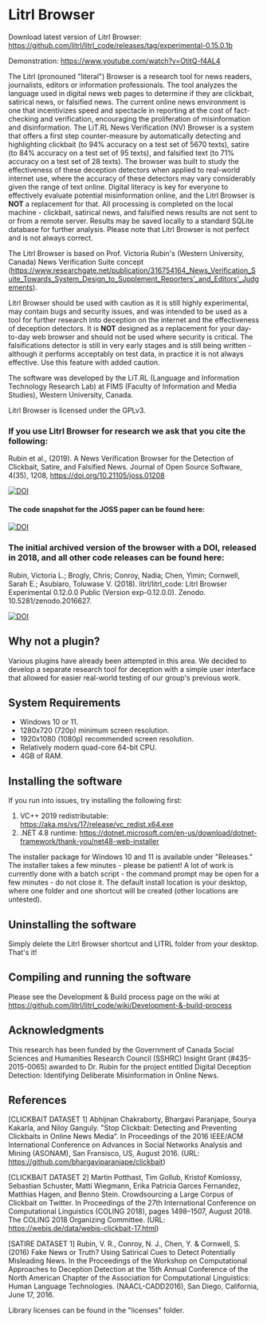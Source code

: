 # Litrl Browser

Download latest version of Litrl Browser: https://github.com/litrl/litrl_code/releases/tag/experimental-0.15.0.1b

Demonstration: https://www.youtube.com/watch?v=OtitQ-f4AL4

The Litrl (pronouned "literal") Browser is a research tool for news readers, journalists, editors or information professionals. The tool analyzes the language used in digital news web pages to determine if they are clickbait, satirical news, or falsified news. The current online news environment is one that incentivizes speed and spectacle in reporting at the cost of fact-checking and verification, encouraging the proliferation of misinformation and disinformation. The LiT.RL News Verification (NV) Browser is a system that offers a first step counter-measure by automatically detecting and highlighting clickbait (to 94% accuracy on a test set of 5670 texts), satire (to 84% accuracy on a test set of 95 texts), and falsified text (to 71% accuracy on a test set of 28 texts). The browser was built to study the effectiveness of these deception detectors when applied to real-world internet use, where the accuracy of these detectors may vary considerably given the range of text online. Digital literacy is key for everyone to effectively evaluate potential misinformation online, and the Litrl Browser is **NOT** a replacement for that. All processing is completed on the local machine - clickbait, satirical news, and falsified news results are not sent to or from a remote server. Results may be saved locally to a standard SQLite database for further analysis. Please note that Litrl Browser is not perfect and is not always correct. 

The Litrl Browser is based on Prof. Victoria Rubin's (Western University, Canada) News Verification Suite concept (https://www.researchgate.net/publication/316754164_News_Verification_Suite_Towards_System_Design_to_Supplement_Reporters'_and_Editors'_Judgements).

Litrl Browser should be used with caution as it is still highly experimental, may contain bugs and security issues, and was intended to be used as a tool for further research into deception on the internet and the effectiveness of deception detectors. It is **NOT** designed as a replacement for your day-to-day web browser and should not be used where security is critical. The falsifications detector is still in very early stages and is still being written - although it performs acceptably on test data, in practice it is not always effective. Use this feature with added caution.

The software was developed by the LiT.RL (Language and Information Technology Research Lab) at FIMS (Faculty of Information and Media Studies), Western University, Canada.

Litrl Browser is licensed under the GPLv3.

### If you use Litrl Browser for research we ask that you cite the following:
Rubin et al., (2019). A News Verification Browser for the Detection of Clickbait, Satire, and Falsified News. Journal of Open Source Software, 4(35), 1208, https://doi.org/10.21105/joss.01208

[![DOI](http://joss.theoj.org/papers/10.21105/joss.01208/status.svg)](https://doi.org/10.21105/joss.01208)

#### The code snapshot for the JOSS paper can be found here:
[![DOI](https://zenodo.org/badge/DOI/10.5281/zenodo.2588566.svg)](https://doi.org/10.5281/zenodo.2588566)

### The initial archived version of the browser with a DOI, released in 2018, and all other code releases can be found here:
Rubin, Victoria L.; Brogly, Chris; Conroy, Nadia; Chen, Yimin; Cornwell, Sarah E.; Asubiaro, Toluwase V. (2018). litrl/litrl_code: Litrl Browser Experimental 0.12.0.0 Public (Version exp-0.12.0.0). Zenodo. 10.5281/zenodo.2016627.

[![DOI](https://zenodo.org/badge/160725581.svg)](https://zenodo.org/badge/latestdoi/160725581)

## Why not a plugin?
Various plugins have already been attempted in this area. We decided to develop a separate research tool for deception with a simple user interface that allowed for easier real-world testing of our group's previous work.

## System Requirements
- Windows 10 or 11.
- 1280x720 (720p) minimum screen resolution.
- 1920x1080 (1080p) recommended screen resolution.
- Relatively modern quad-core 64-bit CPU.
- 4GB of RAM.

## Installing the software
If you run into issues, try installing the following first:
1) VC++ 2019 redistributable: https://aka.ms/vs/17/release/vc_redist.x64.exe
2) .NET 4.8 runtime: https://dotnet.microsoft.com/en-us/download/dotnet-framework/thank-you/net48-web-installer

The installer package for Windows 10 and 11 is available under "Releases." The installer takes a few minutes - please be patient! A lot of work is currently done with a batch script - the command prompt may be open for a few minutes - do not close it. The default install location is your desktop, where one folder and one shortcut will be created (other locations are untested).

## Uninstalling the software
Simply delete the Litrl Browser shortcut and LITRL folder from your desktop. That's it!

## Compiling and running the software
Please see the Development & Build process page on the wiki at https://github.com/litrl/litrl_code/wiki/Development-&-build-process

## Acknowledgments
This research has been funded by the Government of Canada Social Sciences and Humanities Research Council 
(SSHRC) Insight Grant (#435-2015-0065) awarded to Dr. Rubin for the project entitled Digital Deception Detection: 
Identifying Deliberate Misinformation in Online News. 

## References

[CLICKBAIT DATASET 1] Abhijnan Chakraborty, Bhargavi Paranjape, Sourya Kakarla, and Niloy Ganguly. "Stop Clickbait: Detecting and Preventing Clickbaits in Online News Media”. In Proceedings of the 2016 IEEE/ACM International Conference on Advances in Social Networks Analysis and Mining (ASONAM), San Fransisco, US, August 2016. (URL: https://github.com/bhargaviparanjape/clickbait)

[CLICKBAIT DATASET 2] Martin Potthast, Tim Gollub, Kristof Komlossy, Sebastian Schuster, Matti Wiegmann, Erika Patricia Garces Fernandez, Matthias Hagen, and Benno Stein. Crowdsourcing a Large Corpus of Clickbait on Twitter. In Proceedings of the 27th International Conference on Computational Linguistics (COLING 2018), pages 1498–1507, August 2018. The COLING 2018 Organizing Committee. (URL: https://webis.de/data/webis-clickbait-17.html)

[SATIRE DATASET 1] Rubin, V. R., Conroy, N. J., Chen, Y. & Cornwell, S. (2016) Fake News or Truth? Using Satirical Cues to Detect Potentially Misleading News. In the Proceedings of the Workshop on Computational Approaches to Deception Detection at the 15th Annual Conference of the North American Chapter of the Association for Computational Linguistics: Human Language Technologies.  (NAACL-CADD2016), San Diego, California, June 17, 2016.

Library licenses can be found in the "licenses" folder.
